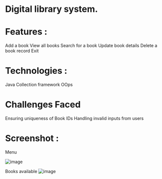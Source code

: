 # Digital library system.

# Features : 
Add a book
View all books
Search for a book
Update book details
Delete a book record
Exit

# Technologies : 
Java
Collection framework
OOps

# Challenges Faced
Ensuring uniqueness of Book IDs
Handling invalid inputs from users

# Screenshot :
Menu

![image](https://github.com/user-attachments/assets/26d11d11-dc6b-47bb-b386-1cd0700c614b)

Books available
![image](https://github.com/user-attachments/assets/22f049c2-9a54-430a-ad96-450233946ae9)


